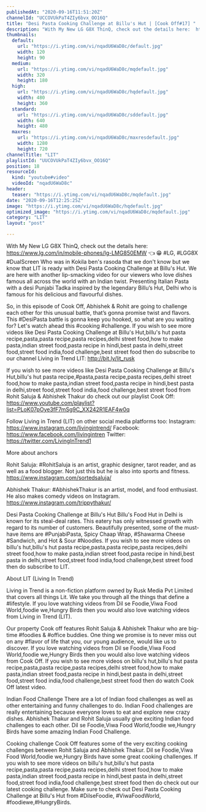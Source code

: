 ```yaml
---
publishedAt: "2020-09-16T11:51:20Z"
channelId: "UCCOVUkPaT4ZIy6bvx_OO16Q"
title: "Desi Pasta Cooking Challenge at Billu's Hut | [Cook Off#17] ​"
description: "With My New LG G8X ThinQ, check out the details here:  https://www.lg.com/in/mobile-phones/lg-LMG850EMW 👈  😁 \n#LG, #LGG8X #DualScreen \nWho was in Kokila ben's rasoda that we don't know but we know that LIT is ready with Desi Pasta Cooking Challenge at Billu's Hut. We are here with another lip-smacking video for our viewers who love dishes famous all across the world with an Indian twist. Presenting Italian Pasta with a desi Punjabi Tadka inspired by the legendary Billu’s Hut, Delhi who is famous for his delicious and flavourful dishes. \n\nSo, in this episode of Cook Off, Abhishek & Rohit are going to challenge each other for this unusual battle, that’s gonna promise twist and flavors. This #DesiPasta battle is gonna keep you hooked, so what are you waiting for? Let's watch ahead this #cooking #challenge. If you wish to see more videos like Desi Pasta Cooking Challenge at Billu's Hut,billu's hut pasta recipe,pasta,pasta recipe,pasta recipes,delhi street food,how to make pasta,indian street food,pasta recipe in hindi,best pasta in delhi,street food,street food india,food challenge,best street food then do subscribe to our channel Living in Trend LIT: http://bit.ly/lit_rusk\n\nIf you wish to see more videos like Desi Pasta Cooking Challenge at Billu's Hut,billu's hut pasta recipe,#pasta,pasta recipe,pasta recipes,delhi street food,how to make pasta,indian street food,pasta recipe in hindi,best pasta in delhi,street food,street food india,food challenge,best street food  from Rohit Saluja & Abhishek Thakur do check out our playlist Cook Off:  https://www.youtube.com/playlist?list=PLoK07pOye3fF7mSg9C_XX242R1EAF4w0q\n\nFollow Living in Trend (LIT) on other social media platforms too:\nInstagram: https://www.instagram.com/livingintrend/\nFacebook: https://www.facebook.com/livingintren\nTwitter: https://twitter.com/LivingInTrend1\n\nMore about anchors\n\nRohit Saluja: #RohitSaluja is an artist, graphic designer, tarot reader, and as well as a food blogger. Not just this but he is also into sports and fitness. https://www.instagram.com/sortedsaluja/\n\nAbhishek Thakur: #AbhishekThakur is an artist, model, and food enthusiast. He also makes comedy videos on Instagram. https://www.instagram.com/trippythakur/\n\nDesi Pasta Cooking Challenge at Billu's Hut\nBillu's Food Hut in Delhi is known for its steal-deal rates. This eatery has only witnessed growth with regard to its number of customers. Beautifully presented, some of the must-have items are #PunjabiPasta, Spicy Chaap Wrap, #Shawarma Cheese #Sandwich, and Hot & Sour #Noodles. If you wish to see more videos on billu's hut,billu's hut pasta recipe,pasta,pasta recipe,pasta recipes,delhi street food,how to make pasta,indian street food,pasta recipe in hindi,best pasta in delhi,street food,street food india,food challenge,best street food then do subscribe to LIT.\n\nAbout LIT (Living In Trend)\n\nLiving in Trend is a non-fiction platform owned by Rusk Media Pvt Limited that covers all things Lit. We take you through all the things that define a #lifestyle. If you love watching videos from Dil se Foodie,Viwa Food World,foodie we,Hungry Birds then you would also love watching videos from Living in Trend (LIT).\n\nOur property Cook off features Rohit Saluja & Abhishek Thakur who are big-time #foodies & #office buddies. One thing we promise is to never miss out on any #flavor of life that you, our young audience, would like us to discover. If you love watching videos from Dil se Foodie,Viwa Food World,foodie we,Hungry Birds then you would also love watching videos from Cook Off. If you wish to see more videos on billu's hut,billu's hut pasta recipe,pasta,pasta recipe,pasta recipes,delhi street food,how to make pasta,indian street food,pasta recipe in hindi,best pasta in delhi,street food,street food india,food challenge,best street food then do watch Cook Off latest video.\n\nIndian Food Challenge\nThere are a lot of Indian food challenges as well as other entertaining and funny challenges to do. Indian Food challenges are really entertaining because everyone loves to eat and explore new crazy dishes. Abhishek Thakur and Rohit Saluja usually give exciting Indian food challenges to each other. Dil se Foodie,Viwa Food World,foodie we,Hungry Birds have some amazing Indian Food Challenge.\n\nCooking challenge\nCook Off features some of the very exciting cooking challenges between Rohit Saluja and Abhishek Thakur. Dil se Foodie,Viwa Food World,foodie we,Hungry Birds have some great cooking challenges. If you wish to see more videos on billu's hut,billu's hut pasta recipe,pasta,pasta recipe,pasta recipes,delhi street food,how to make pasta,indian street food,pasta recipe in hindi,best pasta in delhi,street food,street food india,food challenge,best street food then do check out our latest cooking challenge. Make sure to check out Desi Pasta Cooking Challenge at Billu's Hut from #DilseFoodie, #ViwaFoodWorld, #foodiewe,#HungryBirds."
thumbnails:
  default:
    url: "https://i.ytimg.com/vi/nqadU6WaD8c/default.jpg"
    width: 120
    height: 90
  medium:
    url: "https://i.ytimg.com/vi/nqadU6WaD8c/mqdefault.jpg"
    width: 320
    height: 180
  high:
    url: "https://i.ytimg.com/vi/nqadU6WaD8c/hqdefault.jpg"
    width: 480
    height: 360
  standard:
    url: "https://i.ytimg.com/vi/nqadU6WaD8c/sddefault.jpg"
    width: 640
    height: 480
  maxres:
    url: "https://i.ytimg.com/vi/nqadU6WaD8c/maxresdefault.jpg"
    width: 1280
    height: 720
channelTitle: "LIT"
playlistId: "UUCOVUkPaT4ZIy6bvx_OO16Q"
position: 18
resourceId:
  kind: "youtube#video"
  videoId: "nqadU6WaD8c"
header:
  teaser: "https://i.ytimg.com/vi/nqadU6WaD8c/mqdefault.jpg"
date: "2020-09-16T12:25:25Z"
image: "https://i.ytimg.com/vi/nqadU6WaD8c/hqdefault.jpg"
optimized_image: "https://i.ytimg.com/vi/nqadU6WaD8c/mqdefault.jpg"
category: "LIT"
layout: "post"

---
```

With My New LG G8X ThinQ, check out the details here:  https://www.lg.com/in/mobile-phones/lg-LMG850EMW 👈  😁 
#LG, #LGG8X #DualScreen 
Who was in Kokila ben's rasoda that we don't know but we know that LIT is ready with Desi Pasta Cooking Challenge at Billu's Hut. We are here with another lip-smacking video for our viewers who love dishes famous all across the world with an Indian twist. Presenting Italian Pasta with a desi Punjabi Tadka inspired by the legendary Billu’s Hut, Delhi who is famous for his delicious and flavourful dishes. 

So, in this episode of Cook Off, Abhishek & Rohit are going to challenge each other for this unusual battle, that’s gonna promise twist and flavors. This #DesiPasta battle is gonna keep you hooked, so what are you waiting for? Let's watch ahead this #cooking #challenge. If you wish to see more videos like Desi Pasta Cooking Challenge at Billu's Hut,billu's hut pasta recipe,pasta,pasta recipe,pasta recipes,delhi street food,how to make pasta,indian street food,pasta recipe in hindi,best pasta in delhi,street food,street food india,food challenge,best street food then do subscribe to our channel Living in Trend LIT: http://bit.ly/lit_rusk

If you wish to see more videos like Desi Pasta Cooking Challenge at Billu's Hut,billu's hut pasta recipe,#pasta,pasta recipe,pasta recipes,delhi street food,how to make pasta,indian street food,pasta recipe in hindi,best pasta in delhi,street food,street food india,food challenge,best street food  from Rohit Saluja & Abhishek Thakur do check out our playlist Cook Off:  https://www.youtube.com/playlist?list=PLoK07pOye3fF7mSg9C_XX242R1EAF4w0q

Follow Living in Trend (LIT) on other social media platforms too:
Instagram: https://www.instagram.com/livingintrend/
Facebook: https://www.facebook.com/livingintren
Twitter: https://twitter.com/LivingInTrend1

More about anchors

Rohit Saluja: #RohitSaluja is an artist, graphic designer, tarot reader, and as well as a food blogger. Not just this but he is also into sports and fitness. https://www.instagram.com/sortedsaluja/

Abhishek Thakur: #AbhishekThakur is an artist, model, and food enthusiast. He also makes comedy videos on Instagram. https://www.instagram.com/trippythakur/

Desi Pasta Cooking Challenge at Billu's Hut
Billu's Food Hut in Delhi is known for its steal-deal rates. This eatery has only witnessed growth with regard to its number of customers. Beautifully presented, some of the must-have items are #PunjabiPasta, Spicy Chaap Wrap, #Shawarma Cheese #Sandwich, and Hot & Sour #Noodles. If you wish to see more videos on billu's hut,billu's hut pasta recipe,pasta,pasta recipe,pasta recipes,delhi street food,how to make pasta,indian street food,pasta recipe in hindi,best pasta in delhi,street food,street food india,food challenge,best street food then do subscribe to LIT.

About LIT (Living In Trend)

Living in Trend is a non-fiction platform owned by Rusk Media Pvt Limited that covers all things Lit. We take you through all the things that define a #lifestyle. If you love watching videos from Dil se Foodie,Viwa Food World,foodie we,Hungry Birds then you would also love watching videos from Living in Trend (LIT).

Our property Cook off features Rohit Saluja & Abhishek Thakur who are big-time #foodies & #office buddies. One thing we promise is to never miss out on any #flavor of life that you, our young audience, would like us to discover. If you love watching videos from Dil se Foodie,Viwa Food World,foodie we,Hungry Birds then you would also love watching videos from Cook Off. If you wish to see more videos on billu's hut,billu's hut pasta recipe,pasta,pasta recipe,pasta recipes,delhi street food,how to make pasta,indian street food,pasta recipe in hindi,best pasta in delhi,street food,street food india,food challenge,best street food then do watch Cook Off latest video.

Indian Food Challenge
There are a lot of Indian food challenges as well as other entertaining and funny challenges to do. Indian Food challenges are really entertaining because everyone loves to eat and explore new crazy dishes. Abhishek Thakur and Rohit Saluja usually give exciting Indian food challenges to each other. Dil se Foodie,Viwa Food World,foodie we,Hungry Birds have some amazing Indian Food Challenge.

Cooking challenge
Cook Off features some of the very exciting cooking challenges between Rohit Saluja and Abhishek Thakur. Dil se Foodie,Viwa Food World,foodie we,Hungry Birds have some great cooking challenges. If you wish to see more videos on billu's hut,billu's hut pasta recipe,pasta,pasta recipe,pasta recipes,delhi street food,how to make pasta,indian street food,pasta recipe in hindi,best pasta in delhi,street food,street food india,food challenge,best street food then do check out our latest cooking challenge. Make sure to check out Desi Pasta Cooking Challenge at Billu's Hut from #DilseFoodie, #ViwaFoodWorld, #foodiewe,#HungryBirds.